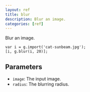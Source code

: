 ```yaml
---
layout: ref
title: blur
description: Blur an image.
categories: [ref]
---
```

Blur an image.

    var i = g.import('cat-sunbeam.jpg');
    [i, g.blur(i, 20)];

## Parameters
- `image`: The input image.
- `radius`: The blurring radius.
